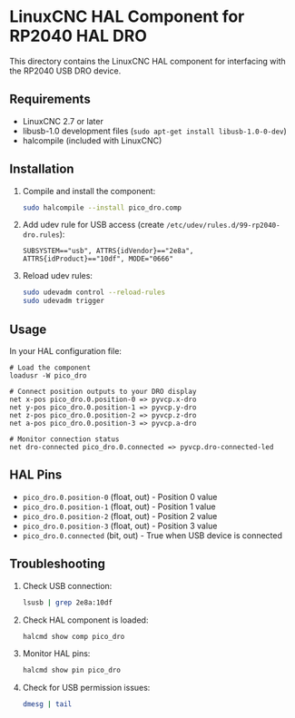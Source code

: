 # LinuxCNC HAL Component for RP2040 HAL DRO

This directory contains the LinuxCNC HAL component for interfacing with the RP2040 USB DRO device.

## Requirements

- LinuxCNC 2.7 or later
- libusb-1.0 development files (`sudo apt-get install libusb-1.0-0-dev`)
- halcompile (included with LinuxCNC)

## Installation

1. Compile and install the component:
   ```bash
   sudo halcompile --install pico_dro.comp
   ```

2. Add udev rule for USB access (create `/etc/udev/rules.d/99-rp2040-dro.rules`):
   ```
   SUBSYSTEM=="usb", ATTRS{idVendor}=="2e8a", ATTRS{idProduct}=="10df", MODE="0666"
   ```

3. Reload udev rules:
   ```bash
   sudo udevadm control --reload-rules
   sudo udevadm trigger
   ```

## Usage

In your HAL configuration file:

```hal
# Load the component
loadusr -W pico_dro

# Connect position outputs to your DRO display
net x-pos pico_dro.0.position-0 => pyvcp.x-dro
net y-pos pico_dro.0.position-1 => pyvcp.y-dro
net z-pos pico_dro.0.position-2 => pyvcp.z-dro
net a-pos pico_dro.0.position-3 => pyvcp.a-dro

# Monitor connection status
net dro-connected pico_dro.0.connected => pyvcp.dro-connected-led
```

## HAL Pins

- `pico_dro.0.position-0` (float, out) - Position 0 value
- `pico_dro.0.position-1` (float, out) - Position 1 value
- `pico_dro.0.position-2` (float, out) - Position 2 value
- `pico_dro.0.position-3` (float, out) - Position 3 value
- `pico_dro.0.connected` (bit, out) - True when USB device is connected

## Troubleshooting

1. Check USB connection:
   ```bash
   lsusb | grep 2e8a:10df
   ```

2. Check HAL component is loaded:
   ```bash
   halcmd show comp pico_dro
   ```

3. Monitor HAL pins:
   ```bash
   halcmd show pin pico_dro
   ```

4. Check for USB permission issues:
   ```bash
   dmesg | tail
   ```